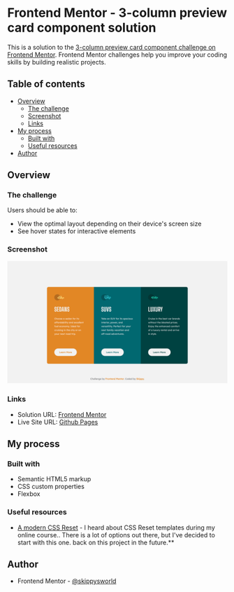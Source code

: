 # Frontend Mentor - 3-column preview card component solution

This is a solution to the [3-column preview card component challenge on Frontend Mentor](https://www.frontendmentor.io/challenges/3column-preview-card-component-pH92eAR2-). Frontend Mentor challenges help you improve your coding skills by building realistic projects.

## Table of contents

- [Overview](#overview)
  - [The challenge](#the-challenge)
  - [Screenshot](#screenshot)
  - [Links](#links)
- [My process](#my-process)
  - [Built with](#built-with)
  - [Useful resources](#useful-resources)
- [Author](#author)

## Overview

### The challenge

Users should be able to:

- View the optimal layout depending on their device's screen size
- See hover states for interactive elements

### Screenshot

![](./screenshot.png)

### Links

- Solution URL: [Frontend Mentor](https://www.frontendmentor.io/solutions/is-this-3-column-preview-challenge-as-clean-as-possible-mKoOQTrrm#comment-62167475145c6a78f05d78d4)
- Live Site URL: [Github Pages](https://skippysworld.github.io/3-Column-Preview-Card-Component/)

## My process

### Built with

- Semantic HTML5 markup
- CSS custom properties
- Flexbox

### Useful resources

- [A modern CSS Reset](https://piccalil.li/blog/a-modern-css-reset/) - I heard about CSS Reset templates during my online course.. There is a lot of options out there, but I've decided to start with this one. back on this project in the future.\*\*

## Author

- Frontend Mentor - [@skippysworld](https://www.frontendmentor.io/profile/skippysworld)
